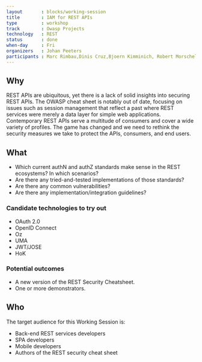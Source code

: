 ```yaml
---
layout       : blocks/working-session
title        : IAM for REST APIs
type         : workshop
track        : Owasp Projects
technology   : REST
status       : done
when-day     : Fri
organizers   : Johan Peeters
participants : Marc Rimbau,Dinis Cruz,Bjoern Kimminich, Robert Morschel
---
```


## Why

REST APIs are ubiquitous, yet there is a lack of solid insights into securing REST APIs. The OWASP cheat sheet is notably out of date, focusing on issues such as session management that reflect a past where REST services were merely a data layer for simple web applications. Contemporary REST APIs serve a multitude of consumers and cover a wide variety of profiles. The game has changed and we need to rethink the security measures we take to protect the APIs, consumers, and end users.

## What

- Which current authN and authZ standards make sense in the REST ecosystems? In which scenarios?
- Are there any tried-and-tested implementations of those standards?
- Are there any common vulnerabilities?
- Are there any implementation/integration guidelines?

### Candidate technologies to try out

- OAuth 2.0
- OpenID Connect
- Oz
- UMA
- JWT/JOSE
- HoK

### Potential outcomes

- A new version of the REST Security Cheatsheet.
- One or more demonstrators.

## Who 

The target audience for this Working Session is:

- Back-end REST services developers
- SPA developers
- Mobile developers
- Authors of the REST security cheat sheet
